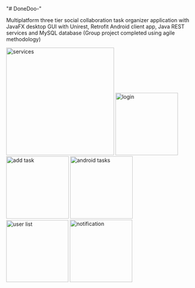 "# DoneDoo-" 

Multiplatform three tier social collaboration task organizer application
with JavaFX desktop GUI with Unirest, Retrofit Android client app,
Java REST services and MySQL database (Group project completed using agile methodology)


<img width="288" alt="services" src="https://user-images.githubusercontent.com/35810647/41678940-7498eea4-74c4-11e8-9d80-03a6338aa5e0.png">
<img width="167" alt="login" src="https://user-images.githubusercontent.com/35810647/41678948-7a93e228-74c4-11e8-8e0a-0f3a472f7a0f.png">
<img width="167" alt="add task" src="https://user-images.githubusercontent.com/35810647/41678954-7f084632-74c4-11e8-8b50-0b4dddd72a04.png">
<img width="167" alt="android tasks" src="https://user-images.githubusercontent.com/35810647/41678956-819cbe46-74c4-11e8-9cdc-59e66e930acd.png">
<img width="166" alt="user list" src="https://user-images.githubusercontent.com/35810647/41678962-86ba8278-74c4-11e8-9835-7711a3b9ac88.png">
<img width="167" alt="notification" src="https://user-images.githubusercontent.com/35810647/41678965-88479d4c-74c4-11e8-8013-e7e4ebb78055.png">


